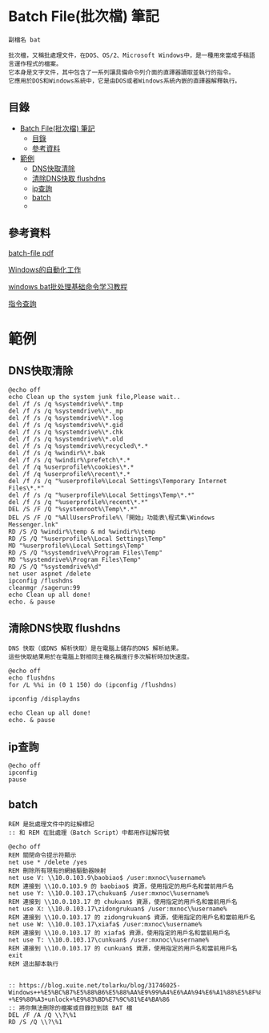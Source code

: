 # Batch File(批次檔) 筆記

```
副檔名 bat

批次檔，又稱批處理文件，在DOS、OS/2、Microsoft Windows中，是一種用來當成手稿語言運作程式的檔案。
它本身是文字文件，其中包含了一系列讓具備命令列介面的直譯器讀取並執行的指令。
它應用於DOS和Windows系統中，它是由DOS或者Windows系統內嵌的直譯器解釋執行。
```

## 目錄

- [Batch File(批次檔) 筆記](#batch-file批次檔-筆記)
	- [目錄](#目錄)
	- [參考資料](#參考資料)
- [範例](#範例)
	- [DNS快取清除](#dns快取清除)
	- [清除DNS快取 flushdns](#清除dns快取-flushdns)
	- [ip查詢](#ip查詢)
	- [batch](#batch)
	- [](#)

## 參考資料

[batch-file pdf](chrome-extension://bocbaocobfecmglnmeaeppambideimao/pdf/viewer.html?file=https%3A%2F%2Friptutorial.com%2FDownload%2Fbatch-file.pdf)

[Windows的自動化工作](https://peterju.gitbooks.io/cmddoc/content/)

[windows bat批处理基础命令学习教程](https://blog.csdn.net/huwei2003/article/details/66968001)

[指令查詢](https://ss64.com/nt/)

# 範例

## DNS快取清除

```batch
@echo off
echo Clean up the system junk file,Please wait..
del /f /s /q %systemdrive%\*.tmp
del /f /s /q %systemdrive%\*._mp
del /f /s /q %systemdrive%\*.log
del /f /s /q %systemdrive%\*.gid
del /f /s /q %systemdrive%\*.chk
del /f /s /q %systemdrive%\*.old
del /f /s /q %systemdrive%\recycled\*.*
del /f /s /q %windir%\*.bak
del /f /s /q %windir%\prefetch\*.*
del /f /q %userprofile%\cookies\*.*
del /f /q %userprofile%\recent\*.*
del /f /s /q "%userprofile%\Local Settings\Temporary Internet Files\*.*"
del /f /s /q "%userprofile%\Local Settings\Temp\*.*"
del /f /s /q "%userprofile%\recent\*.*"
DEL /S /F /Q "%systemroot%\Temp\*.*"
DEL /S /F /Q "%AllUsersProfile%\「開始」功能表\程式集\Windows Messenger.lnk"
RD /S /Q %windir%\temp & md %windir%\temp
RD /S /Q "%userprofile%\Local Settings\Temp"
MD "%userprofile%\Local Settings\Temp"
RD /S /Q "%systemdrive%\Program Files\Temp"
MD "%systemdrive%\Program Files\Temp"
RD /S /Q "%systemdrive%\d"
net user aspnet /delete
ipconfig /flushdns
cleanmgr /sagerun:99
echo Clean up all done!
echo. & pause
```

## 清除DNS快取 flushdns

```
DNS 快取（或DNS 解析快取）是在電腦上儲存的DNS 解析結果。
這些快取結果用於在電腦上對相同主機名稱進行多次解析時加快速度。
```

```batch
@echo off
echo flushdns
for /L %%i in (0 1 150) do (ipconfig /flushdns)

ipconfig /displaydns

echo Clean up all done!
echo. & pause
```

## ip查詢

```batch
@echo off
ipconfig
pause
```

## batch

```
REM 是批處理文件中的註解標記
:: 和 REM 在批處理（Batch Script）中都用作註解符號
```

```batch
@echo off
REM 關閉命令提示符顯示
net use * /delete /yes
REM 刪除所有現有的網絡驅動器映射
net use V: \\10.0.103.9\baobiao$ /user:mxnoc\%username%
REM 連接到 \\10.0.103.9 的 baobiao$ 資源，使用指定的用戶名和當前用戶名
net use Y: \\10.0.103.17\chukuan$ /user:mxnoc\%username%
REM 連接到 \\10.0.103.17 的 chukuan$ 資源，使用指定的用戶名和當前用戶名
net use X: \\10.0.103.17\zidongrukuan$ /user:mxnoc\%username%
REM 連接到 \\10.0.103.17 的 zidongrukuan$ 資源，使用指定的用戶名和當前用戶名
net use W: \\10.0.103.17\xiafa$ /user:mxnoc\%username%
REM 連接到 \\10.0.103.17 的 xiafa$ 資源，使用指定的用戶名和當前用戶名
net use T: \\10.0.103.17\cunkuan$ /user:mxnoc\%username%
REM 連接到 \\10.0.103.17 的 cunkuan$ 資源，使用指定的用戶名和當前用戶名
exit
REM 退出腳本執行
```

##

```batch
:: https://blog.xuite.net/tolarku/blog/31746025-Windows++%E5%BC%B7%E5%88%B6%E5%88%AA%E9%99%A4%E6%AA%94%E6%A1%88%E5%8F%8A%E8%B3%87%E6%96%99%E5%A4%BE+-+%E9%80%A3+unlock+%E9%83%BD%E7%9C%81%E4%BA%86
:: 將你無法刪除的檔案或目錄拉到該 BAT 檔
DEL /F /A /Q \\?\%1
RD /S /Q \\?\%1
```